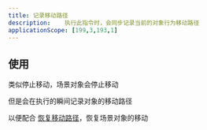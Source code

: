 ```yaml
---
title: 记录移动路径
description: 	执行此指令时，会同步记录当前的对象行为移动路径
applicationScope: [199,3,193,1]
---
```


## 使用

类似停止移动，场景对象会停止移动

但是会在执行的瞬间记录对象的移动路径

以便配合 [恢复移动路径](./restoremovepath)，恢复场景对象的移动
